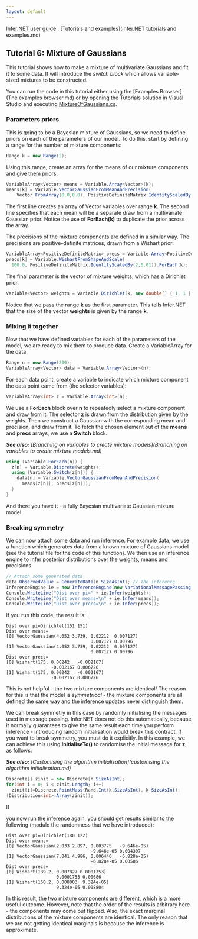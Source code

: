 ```yaml
---
layout: default 
--- 
```

[Infer.NET user guide](index.md) : [Tutorials and examples](Infer.NET tutorials and examples.md)

## Tutorial 6: Mixture of Gaussians

This tutorial shows how to make a mixture of multivariate Gaussians and fit it to some data. It will introduce the _switch block_ which allows variable-sized mixtures to be constructed.

You can run the code in this tutorial either using the [Examples Browser](The examples browser.md) or by opening the Tutorials solution in Visual Studio and executing [MixtureOfGaussians.cs](https://github.com/dotnet/infer/blob/master/src/Tutorials/MixtureOfGaussians.cs).

### Parameters priors

This is going to be a Bayesian mixture of Gaussians, so we need to define priors on each of the parameters of our model. To do this, start by defining a range for the number of mixture components:

```csharp
Range k = new Range(2);
```

Using this range, create an array for the means of our mixture components and give them priors:

```csharp
VariableArray<Vector> means = Variable.Array<Vector>(k);  
means[k] = Variable.VectorGaussianFromMeanAndPrecision(
    Vector.FromArray(0.0,0.0), PositiveDefiniteMatrix.IdentityScaledBy(2,0.01)).ForEach(k);
```

The first line creates an array of Vector variables over range **k**. The second line specifies that each mean will be a separate draw from a multivariate Gaussian prior. Notice the use of **ForEach(k)** to duplicate the prior across the array.

The precisions of the mixture components are defined in a similar way. The precisions are positive-definite matrices, drawn from a Wishart prior:

```csharp
VariableArray<PositiveDefiniteMatrix> precs = Variable.Array<PositiveDefiniteMatrix>(k);  
precs[k] = Variable.WishartFromShapeAndScale(  
  100.0, PositiveDefiniteMatrix.IdentityScaledBy(2,0.01)).ForEach(k);
```

The final parameter is the vector of mixture weights, which has a Dirichlet prior.

```csharp
Variable<Vector> weights = Variable.Dirichlet(k, new double[] { 1, 1 });
```

Notice that we pass the range **k** as the first parameter. This tells Infer.NET that the size of the vector **weights** is given by the range **k**.

### Mixing it together 

Now that we have defined variables for each of the parameters of the model, we are ready to mix them to produce data. Create a VariableArray for the data:

```csharp
Range n = new Range(300);  
VariableArray<Vector> data = Variable.Array<Vector>(n);
```

For each data point, create a variable to indicate which mixture component the data point came from (the selector variables):

```csharp
VariableArray<int> z = Variable.Array<int>(n);
```

We use a **ForEach** block over **n** to repeatedly select a mixture component and draw from it. The selector **z** is drawn from the distribution given by the weights. Then we construct a Gaussian with the corresponding mean and precision, and draw from it. To fetch the chosen element out of the **means** and **precs** arrays, we use a **Switch** block.

_**See also:** [Branching on variables to create mixture models](Branching on variables to create mixture models.md)_

```csharp
using (Variable.ForEach(n)) {  
  z[n] = Variable.Discrete(weights);  
  using (Variable.Switch(z[n])) {  
    data[n] = Variable.VectorGaussianFromMeanAndPrecision(  
      means[z[n]], precs[z[n]]);  
  }  
}
```

And there you have it - a fully Bayesian multivariate Gaussian mixture model.

### Breaking symmetry 

We can now attach some data and run inference. For example data, we use a function which generates data from a known mixture of Gaussians model (see the tutorial file for the code of this function). We then use an inference engine to infer posterior distributions over the weights, means and precisions.

```csharp
// Attach some generated data  
data.ObservedValue = GenerateData(n.SizeAsInt); // The inference  
InferenceEngine ie = new InferenceEngine(new VariationalMessagePassing());  
Console.WriteLine("Dist over pi=" + ie.Infer(weights));  
Console.WriteLine("Dist over means=\n" + ie.Infer(means));  
Console.WriteLine("Dist over precs=\n" + ie.Infer(precs));
```

If you run this code, the result is:

```
Dist over pi=Dirichlet(151 151)  
Dist over means=  
[0] VectorGaussian(4.052 3.739, 0.02212  0.007127)  
                                0.007127 0.00796  
[1] VectorGaussian(4.052 3.739, 0.02212  0.007127)  
                                0.007127 0.00796  
Dist over precs=  
[0] Wishart(175, 0.00242   -0.002167)  
                 -0.002167 0.006726  
[1] Wishart(175, 0.00242   -0.002167)  
                 -0.002167 0.006726
```

This is not helpful - the two mixture components are identical! The reason for this is that the model is _symmetrical_ \- the mixture components are all defined the same way and the inference updates never distinguish them. 

We can break symmetry in this case by randomly initialising the messages used in message passing. Infer.NET does not do this automatically, because it normally guarantees to give the same result each time you perform inference - introducing random initialisation would break this contract. If you want to break symmetry, you must do it explicitly. In this example, we can achieve this using **InitialiseTo()** to randomise the initial message for **z**, as follows:

_**See also:** [Customising the algorithm initialisation](customising the algorithm initialisation.md)_

```csharp
Discrete[] zinit = new Discrete[n.SizeAsInt];  
for(int i = 0; i < zinit.Length; i++)  
  zinit[i]=Discrete.PointMass(Rand.Int(k.SizeAsInt), k.SizeAsInt);  
(Distribution<int>.Array(zinit));
```

If 

you now run the inference again, you should get results similar to the following (modulo the randomness that we have introduced):

```
Dist over pi=Dirichlet(180 122)  
Dist over means=  
[0] VectorGaussian(2.033 2.897, 0.003775   -9.646e-05)  
                                -9.646e-05 0.004307  
[1] VectorGaussian(7.041 4.986, 0.006446   -6.828e-05)  
                                -6.828e-05 0.00586  
Dist over precs=  
[0] Wishart(189.2, 0.007827 0.0001753)  
                   0.0001753 0.00686  
[1] Wishart(160.2, 0.008003  9.324e-05)  
                   9.324e-05 0.008804
```

In this result, the two mixture components are different, which is a more useful outcome. However, note that the order of the results is arbitrary here - the components may come out flipped. Also, the exact marginal distributions of the mixture components are identical. The only reason that we are not getting identical marginals is because the inference is approximate.

​
